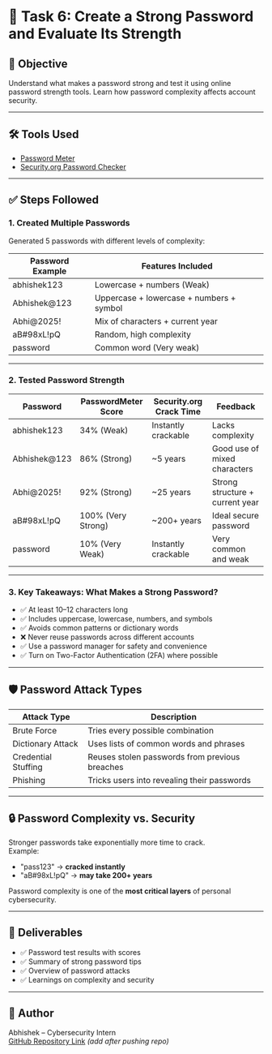 # 🔐 Task 6: Create a Strong Password and Evaluate Its Strength

## 🎯 Objective
Understand what makes a password strong and test it using online password strength tools. Learn how password complexity affects account security.

---

## 🛠️ Tools Used
- [Password Meter](https://www.passwordmeter.com/)
- [Security.org Password Checker](https://www.security.org/how-secure-is-my-password/)

---

## ✅ Steps Followed

### 1. Created Multiple Passwords
Generated 5 passwords with different levels of complexity:

| Password Example  | Features Included                             |
|-------------------|-----------------------------------------------|
| abhishek123       | Lowercase + numbers (Weak)                    |
| Abhishek@123      | Uppercase + lowercase + numbers + symbol      |
| Abhi@2025!        | Mix of characters + current year              |
| aB#98xL!pQ        | Random, high complexity                       |
| password          | Common word (Very weak)                       |

---

### 2. Tested Password Strength

| Password     | PasswordMeter Score | Security.org Crack Time | Feedback                           |
|--------------|---------------------|--------------------------|------------------------------------|
| abhishek123  | 34% (Weak)          | Instantly crackable      | Lacks complexity                   |
| Abhishek@123 | 86% (Strong)        | ~5 years                 | Good use of mixed characters       |
| Abhi@2025!   | 92% (Strong)        | ~25 years                | Strong structure + current year    |
| aB#98xL!pQ   | 100% (Very Strong)  | ~200+ years              | Ideal secure password              |
| password     | 10% (Very Weak)     | Instantly crackable      | Very common and weak               |

---

### 3. Key Takeaways: What Makes a Strong Password?

- ✅ At least 10–12 characters long  
- ✅ Includes uppercase, lowercase, numbers, and symbols  
- ✅ Avoids common patterns or dictionary words  
- ❌ Never reuse passwords across different accounts  
- ✅ Use a password manager for safety and convenience  
- ✅ Turn on Two-Factor Authentication (2FA) where possible  

---

## 🛡️ Password Attack Types

| Attack Type         | Description                                                                 |
|---------------------|-----------------------------------------------------------------------------|
| Brute Force         | Tries every possible combination                                            |
| Dictionary Attack   | Uses lists of common words and phrases                                     |
| Credential Stuffing | Reuses stolen passwords from previous breaches                             |
| Phishing            | Tricks users into revealing their passwords                                |

---

## 🔒 Password Complexity vs. Security

Stronger passwords take exponentially more time to crack.  
Example:

- "pass123" → **cracked instantly**  
- "aB#98xL!pQ" → **may take 200+ years**  

Password complexity is one of the **most critical layers** of personal cybersecurity.

---

## 📁 Deliverables
- ✅ Password test results with scores  
- ✅ Summary of strong password tips  
- ✅ Overview of password attacks  
- ✅ Learnings on complexity and security  

---

## 📌 Author
Abhishek – Cybersecurity Intern  
[GitHub Repository Link](#) *(add after pushing repo)*


